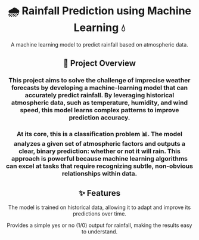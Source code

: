 <div align="center">


<h1>🌧️ Rainfall Prediction using Machine Learning 💧</h1>

A machine learning model to predict rainfall based on atmospheric data.

<h2>🚀 Project Overview</h2>

<h3>This project aims to solve the challenge of imprecise weather forecasts by developing a machine-learning model that can accurately predict rainfall. By leveraging historical atmospheric data, such as temperature, humidity, and wind speed, this model learns complex patterns to improve prediction accuracy.</h3>

<h3>At its core, this is a classification problem 📊. The model analyzes a given set of atmospheric factors and outputs a clear, binary prediction: whether or not it will rain. This approach is powerful because machine learning algorithms can excel at tasks that require recognizing subtle, non-obvious relationships within data.</h3>
<h2>✨ Features</h2>

 The model is trained on historical data, allowing it to adapt and improve its predictions over time.

 Provides a simple yes or no (1/0) output for rainfall, making the results easy to understand.




</div>
